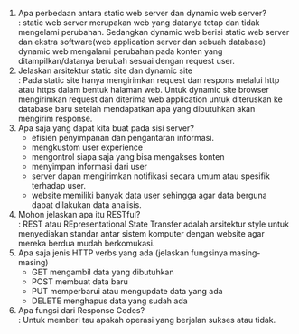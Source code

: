 1.  Apa perbedaan antara static web server dan dynamic web server?  
    : static web server merupakan web yang datanya tetap dan tidak mengelami perubahan. Sedangkan dynamic web berisi static web server dan ekstra software(web application server dan sebuah database) dynamic web mengalami perubahan pada konten yang ditampilkan/datanya berubah sesuai dengan request user.
2.  Jelaskan arsitektur static site dan dynamic site  
    : Pada static site hanya mengirimkan request dan respons melalui http atau https dalam bentuk halaman web. Untuk dynamic site browser mengirimkan request dan diterima web application untuk diteruskan ke database baru setelah mendapatkan apa yang dibutuhkan akan mengirim response.
3.  Apa saja yang dapat kita buat pada sisi server?  
    - efisien penyimpanan dan pengantaran informasi.
    - mengkustom user experience
    - mengontrol siapa saja yang bisa mengakses konten
    - menyimpan informasi dari user
    - server dapan mengirimkan notifikasi secara umum atau spesifik terhadap user.  
    - website memiliki banyak data user sehingga agar data berguna dapat dilakukan data analisis.
4.  Mohon jelaskan apa itu RESTful?  
    : REST atau REpresentational State Transfer adalah arsitektur style untuk menyediakan standar antar sistem komputer dengan website agar mereka berdua mudah berkomukasi.
5.  Apa saja jenis HTTP verbs yang ada (jelaskan fungsinya masing-masing)  
    - GET mengambil data yang dibutuhkan  
    - POST membuat data baru  
    - PUT memperbarui atau mengupdate data yang ada  
    - DELETE menghapus data yang sudah ada
6.  Apa fungsi dari Response Codes?  
    : Untuk memberi tau apakah operasi yang berjalan sukses atau tidak.